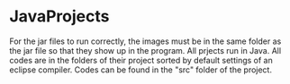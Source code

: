 # JavaProjects

For the jar files to run correctly, the images must be in the same folder as the jar file so that they show up in the program.
All prjects run in Java.
All codes are in the folders of their project sorted by default settings of an eclipse compiler.
Codes can be found in the "src" folder of the project.

